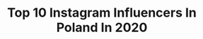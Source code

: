 ---
title: Top 10 Instagram Influencers In Poland In 2020
description: >-
  Find top Instagram influencers in Poland in 2020. Most popular hashtags: #makeupartist #anastasiabeverlyhills #wakeupandmakeup #makeup.
platform: Instagram
profiles:
  - username: "angelika_rysz"
    fullname: >-
      Angelika
    location: "Poland"
    followers: 2708
    engagement: 2110
    commentsToLikes: 0.343054
    avatar: "https://scontent-bos3-1.cdninstagram.com/v/t51.2885-19/s320x320/91463066_1234211400253403_8434281270636183552_n.jpg?_nc_ht=scontent-bos3-1.cdninstagram.com&_nc_ohc=8vKJJePwOXUAX8F6_V3&oh=103daa73ba3162547cbb3163783b0dc7&oe=5EBF66B4"
    verified: false
    hashtags: "#evelinecosmetics, #mood, #mojewszystko, #naturalbeauties"
  - username: "marruyt"
    fullname: >-
      marru
    location: "Poland"
    followers: 141647
    engagement: 2304
    commentsToLikes: 0.036138
    avatar: "https://scontent-amt2-1.cdninstagram.com/v/t51.2885-19/s320x320/74715131_378227853062016_7795080967512653824_n.jpg?_nc_ht=scontent-amt2-1.cdninstagram.com&_nc_ohc=OvvaymOlFWcAX9DeGZM&oh=ad355f92dcbc574085eb2d924bf8f30c&oe=5EB95304"
    verified: false
    hashtags: "#fyp, #pov, #fory, #mugshotchallenge"
  - username: "_joanh"
    fullname: >-
      Joanna Hejnat Makeup 💫💕
    location: "Poland"
    followers: 87069
    engagement: 812
    commentsToLikes: 0.055593
    avatar: "https://scontent-ams4-1.cdninstagram.com/v/t51.2885-19/s320x320/78783727_2603109619767617_1608578914366521344_n.jpg?_nc_ht=scontent-ams4-1.cdninstagram.com&_nc_ohc=zU14VyeoAhQAX9z31n2&oh=da9f0ddae7201abedb18c9a6f6834e13&oe=5EBDDEF8"
    verified: false
    hashtags: "#makeup, #flawlessdolls, #hudabeautyvenus, #nails2inspire"
  - username: "blue_eyes_make_up"
    fullname: >-
      MAKE UP Patrycja  Loranty
    location: "Poland"
    followers: 2106
    engagement: 3541
    commentsToLikes: 0.139965
    avatar: "https://scontent-ssn1-1.cdninstagram.com/v/t51.2885-19/s320x320/91046771_359585304985489_3601699217250189312_n.jpg?_nc_ht=scontent-ssn1-1.cdninstagram.com&_nc_ohc=mtr5VYGVqlsAX9P6y_u&oh=1bd23e144985354e6fcb2ae3e815271f&oe=5EB58E55"
    verified: false
    hashtags: "#makeupvibes, #eyeluregirls, #makeuptutorial, #netflixpolska"
  - username: "gvbiik"
    fullname: >-
      Gabriela 💫
    location: "Poland"
    followers: 2874
    engagement: 3038
    commentsToLikes: 0.168936
    avatar: "https://scontent-nrt1-1.cdninstagram.com/v/t51.2885-19/s320x320/81217261_634614043942318_2301084614946455552_n.jpg?_nc_ht=scontent-nrt1-1.cdninstagram.com&_nc_ohc=b9i_Y4V4dJQAX-E0Zno&oh=3bdfa2be9070a75ebaa7aaabe6cce282&oe=5EB604E5"
    verified: false
    hashtags: "#makeupaddict, #browsonfleek, #makeupforbarbies, #shophudabeauty"
  - username: "majlenmajli"
    fullname: >-
      Milena Tyszka
    location: "Poland"
    followers: 5087
    engagement: 2256
    commentsToLikes: 0.107005
    avatar: "https://instagram.fhou1-2.fna.fbcdn.net/v/t51.2885-19/s320x320/77118541_673753033156437_7005900625456136192_n.jpg?_nc_ht=instagram.fhou1-2.fna.fbcdn.net&_nc_ohc=x8250r0PL7IAX-tzrft&oh=95211447924ef64f7cb4eb61c9d00d2a&oe=5EAF0674"
    verified: false
    hashtags: "#usmiech, #polskadziewczyna, #modny, #quarantinemood"
  - username: "lolqienjoy"
    fullname: >-
      Anita Seternus
    location: "Poland"
    followers: 15812
    engagement: 1638
    commentsToLikes: 0.147188
    avatar: "https://scontent-lax3-2.cdninstagram.com/v/t51.2885-19/s320x320/84982439_192629881843385_1994872086899720192_n.jpg?_nc_ht=scontent-lax3-2.cdninstagram.com&_nc_ohc=cbnEpEgYVKUAX9ROE_n&oh=cb37ad21252877c273c6679ba1585005&oe=5EA41317"
    verified: false
    hashtags: "#awsome, #nomakeup, #hudapastelrose, #kosmetyki"
  - username: "emiliamup"
    fullname: >-
      Emilia Nowotka
    location: "Poland"
    followers: 21680
    engagement: 1257
    commentsToLikes: 0.076969
    avatar: "https://scontent-gmp1-1.cdninstagram.com/v/t51.2885-19/s320x320/33028642_173443106670850_906830594489450496_n.jpg?_nc_ht=scontent-gmp1-1.cdninstagram.com&_nc_ohc=nNW2-pztRMEAX9Gjglk&oh=75f66c98346ee0b451303f14954e7952&oe=5EA5BF26"
    verified: false
    hashtags: "#wibomood, #sugarglowkit, #dayslayer, #makeuppictorial"
  - username: "mrsjustynasidor"
    fullname: >-
      Just Tyna
    location: "Poland"
    followers: 10014
    engagement: 2269
    commentsToLikes: 0.066475
    avatar: "https://scontent-nrt1-1.cdninstagram.com/v/t51.2885-19/s320x320/71228853_709173749600423_1560583677035937792_n.jpg?_nc_ht=scontent-nrt1-1.cdninstagram.com&_nc_ohc=6u2r1WWv45cAX_V7pdX&oh=081fe4f27186d35a649fff4eb56012bf&oe=5EACD05F"
    verified: false
    hashtags: "#dzieci, #polskitata, #noworodekwdomu, #corazblizej"
  - username: "o_czarnecka"
    fullname: >-
      Ola Czarnecka
    location: "Poland"
    followers: 37837
    engagement: 2735
    commentsToLikes: 0.175314
    avatar: "https://scontent-sin6-2.cdninstagram.com/v/t51.2885-19/s320x320/55890569_366716380587387_416840491770839040_n.jpg?_nc_ht=scontent-sin6-2.cdninstagram.com&_nc_ohc=1qdQxAP0au8AX-VTKbx&oh=0ba3d2bc9e02dad22a7b83f6e89d9098&oe=5EA29091"
    verified: false
    hashtags: "#makeuptutorial, #abhprsearch, #anastasiabeverlyhills, #mur"
---
